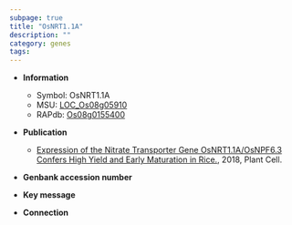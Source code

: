 ```yaml
---
subpage: true
title: "OsNRT1.1A"
description: ""
category: genes
tags: 
---
```


* **Information**  
    + Symbol: OsNRT1.1A  
    + MSU: [LOC_Os08g05910](http://rice.plantbiology.msu.edu/cgi-bin/ORF_infopage.cgi?orf=LOC_Os08g05910)  
    + RAPdb: [Os08g0155400](http://rapdb.dna.affrc.go.jp/viewer/gbrowse_details/irgsp1?name=Os08g0155400)  

* **Publication**  
    + [Expression of the Nitrate Transporter Gene OsNRT1.1A/OsNPF6.3 Confers High Yield and Early Maturation in Rice.](http://www.ncbi.nlm.nih.gov/pubmed?term=Expression+of+the+Nitrate+Transporter+Gene+OsNRT1.1A/OsNPF6.3+Confers+High+Yield+and+Early+Maturation+in+Rice.%5BTitle%5D), 2018, Plant Cell.

* **Genbank accession number**  

* **Key message**  

* **Connection**  



